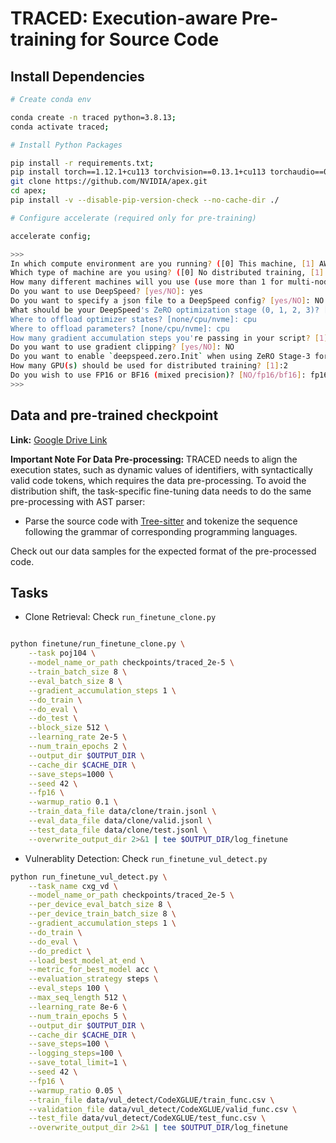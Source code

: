 # TRACED: Execution-aware Pre-training for Source Code

## Install Dependencies

```sh
# Create conda env

conda create -n traced python=3.8.13;
conda activate traced;

# Install Python Packages

pip install -r requirements.txt;
pip install torch==1.12.1+cu113 torchvision==0.13.1+cu113 torchaudio==0.12.1 --extra-index-url https://download.pytorch.org/whl/cu113
git clone https://github.com/NVIDIA/apex.git
cd apex;
pip install -v --disable-pip-version-check --no-cache-dir ./

# Configure accelerate (required only for pre-training)

accelerate config;

>>>
In which compute environment are you running? ([0] This machine, [1] AWS (Amazon SageMaker)): 0
Which type of machine are you using? ([0] No distributed training, [1] multi-CPU, [2] multi-GPU, [3] TPU [4] MPS): 2
How many different machines will you use (use more than 1 for multi-node training)? [1]: 1
Do you want to use DeepSpeed? [yes/NO]: yes
Do you want to specify a json file to a DeepSpeed config? [yes/NO]: NO
What should be your DeepSpeed's ZeRO optimization stage (0, 1, 2, 3)? [2]: 2
Where to offload optimizer states? [none/cpu/nvme]: cpu
Where to offload parameters? [none/cpu/nvme]: cpu
How many gradient accumulation steps you're passing in your script? [1]: 64
Do you want to use gradient clipping? [yes/NO]: NO
Do you want to enable `deepspeed.zero.Init` when using ZeRO Stage-3 for constructing massive models? [yes/NO]: NO
How many GPU(s) should be used for distributed training? [1]:2
Do you wish to use FP16 or BF16 (mixed precision)? [NO/fp16/bf16]: fp16
>>>

```

## Data and pre-trained checkpoint

__Link:__ [Google Drive Link](https://drive.google.com/file/d/13hZj84I5a5R7ODvWJnW4mux9xS3kY9SU/view?usp=sharing)

__Important Note For Data Pre-processing:__ TRACED needs to align the execution states, such as dynamic values of identifiers, with syntactically valid code tokens, which requires the data pre-processing. To avoid the distribution shift, the task-specific fine-tuning data needs to do the same pre-processing with AST parser:
- Parse the source code with [Tree-sitter](https://github.com/tree-sitter/py-tree-sitter) and tokenize the sequence following the grammar of corresponding programming languages. 

Check out our data samples for the expected format of the pre-processed code.

## Tasks

- Clone Retrieval: Check `run_finetune_clone.py`

```sh

python finetune/run_finetune_clone.py \
    --task poj104 \
    --model_name_or_path checkpoints/traced_2e-5 \
    --train_batch_size 8 \
    --eval_batch_size 8 \
    --gradient_accumulation_steps 1 \
    --do_train \
    --do_eval \
    --do_test \
    --block_size 512 \
    --learning_rate 2e-5 \
    --num_train_epochs 2 \
    --output_dir $OUTPUT_DIR \
    --cache_dir $CACHE_DIR \
    --save_steps=1000 \
    --seed 42 \
    --fp16 \
    --warmup_ratio 0.1 \
    --train_data_file data/clone/train.jsonl \
    --eval_data_file data/clone/valid.jsonl \
    --test_data_file data/clone/test.jsonl \
    --overwrite_output_dir 2>&1 | tee $OUTPUT_DIR/log_finetune
```

- Vulnerablity Detection: Check `run_finetune_vul_detect.py`

```sh
python run_finetune_vul_detect.py \
	--task_name cxg_vd \
	--model_name_or_path checkpoints/traced_2e-5 \
	--per_device_eval_batch_size 8 \
	--per_device_train_batch_size 8 \
	--gradient_accumulation_steps 1 \
	--do_train \
	--do_eval \
	--do_predict \
	--load_best_model_at_end \
	--metric_for_best_model acc \
	--evaluation_strategy steps \
	--eval_steps 100 \
	--max_seq_length 512 \
	--learning_rate 8e-6 \
	--num_train_epochs 5 \
	--output_dir $OUTPUT_DIR \
	--cache_dir $CACHE_DIR \
	--save_steps=100 \
	--logging_steps=100 \
	--save_total_limit=1 \
	--seed 42 \
	--fp16 \
	--warmup_ratio 0.05 \
	--train_file data/vul_detect/CodeXGLUE/train_func.csv \
	--validation_file data/vul_detect/CodeXGLUE/valid_func.csv \
	--test_file data/vul_detect/CodeXGLUE/test_func.csv \
	--overwrite_output_dir 2>&1 | tee $OUTPUT_DIR/log_finetune

```